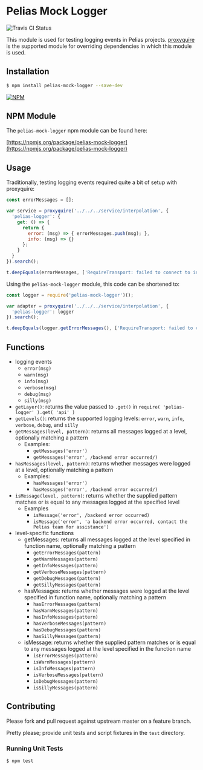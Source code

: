# Pelias Mock Logger

![Travis CI Status](https://travis-ci.org/pelias/mock-logger.svg)

This module is used for testing logging events in Pelias projects.  [proxyquire](https://www.npmjs.com/package/proxyquire)
is the supported module for overriding dependencies in which this module is used.  

## Installation

```bash
$ npm install pelias-mock-logger --save-dev
```

[![NPM](https://nodei.co/npm/pelias-mock-logger.png?downloads=true&stars=true)](https://nodei.co/npm/pelias-mock-logger)

## NPM Module

The `pelias-mock-logger` npm module can be found here:

[https://npmjs.org/package/pelias-mock-logger](https://npmjs.org/package/pelias-mock-logger)

## Usage

Traditionally, testing logging events required quite a bit of setup with proxyquire:

```javascript
const errorMessages = [];

var service = proxyquire('../../../service/interpolation', {
  'pelias-logger': {
    get: () => {
      return {
        error: (msg) => { errorMessages.push(msg); },
        info: (msg) => {}
      };
    }
  }
}).search();

t.deepEquals(errorMessages, ['RequireTransport: failed to connect to interpolation service']);
```

Using the `pelias-mock-logger` module, this code can be shortened to:

```javascript
const logger = require('pelias-mock-logger')();

var adapter = proxyquire('../../../service/interpolation', {
  'pelias-logger': logger
}).search();

t.deepEquals(logger.getErrorMessages(), ['RequireTransport: failed to connect to interpolation service']);
```

## Functions

* logging events
  * `error(msg)`
  * `warn(msg)`
  * `info(msg)`
  * `verbose(msg)`
  * `debug(msg)`
  * `silly(msg)`
* `getLayer()`: returns the value passed to `.get()` in `require( 'pelias-logger' ).get( 'api' )`
* `getLevels()`: returns the supported logging levels: `error`, `warn`, `info`, `verbose`, `debug`, and `silly`
* `getMessages(level, pattern)`: returns all messages logged at a level, optionally matching a pattern
  * Examples:
    * `getMessages('error')`
    * `getMessages('error', /backend error occurred/)`
* `hasMessages(level, pattern)`: returns whether messages were logged at a level, optionally matching a pattern
  * Examples:
    * `hasMessages('error')`
    * `hasMessages('error', /backend error occurred/)`
* `isMessage(level, pattern)`: returns whether the supplied pattern matches or is equal to any messages logged at the specified level
  * Examples
    * `isMessage('error', /backend error occurred)`
    * `isMessage('error', 'a backend error occurred, contact the Pelias team for assistance')`
* level-specific functions
  * getMessages: returns all messages logged at the level specified in function name, optionally matching a pattern
    * `getErrorMessages(pattern)`
    * `getWarnMessages(pattern)`
    * `getInfoMessages(pattern)`
    * `getVerboseMessages(pattern)`
    * `getDebugMessages(pattern)`
    * `getSillyMessages(pattern)`
  * hasMessages: returns whether messages were logged at the level specified in function name, optionally matching a pattern
    * `hasErrorMessages(pattern)`
    * `hasWarnMessages(pattern)`
    * `hasInfoMessages(pattern)`
    * `hasVerboseMessages(pattern)`
    * `hasDebugMessages(pattern)`
    * `hasSillyMessages(pattern)`
  * isMessage: returns whether the supplied pattern matches or is equal to any messages logged at the level specified in the function name
    * `isErrorMessages(pattern)`
    * `isWarnMessages(pattern)`
    * `isInfoMessages(pattern)`
    * `isVerboseMessages(pattern)`
    * `isDebugMessages(pattern)`
    * `isSillyMessages(pattern)`

## Contributing

Please fork and pull request against upstream master on a feature branch.

Pretty please; provide unit tests and script fixtures in the `test` directory.

### Running Unit Tests

```bash
$ npm test
```
